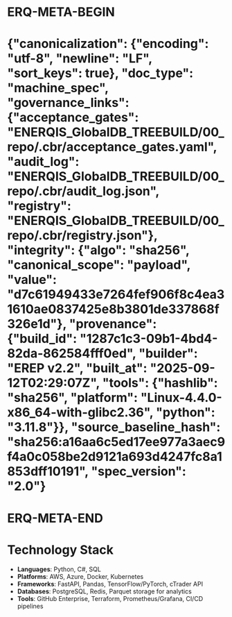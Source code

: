 # ERQ-META-BEGIN
# {"canonicalization": {"encoding": "utf-8", "newline": "LF", "sort_keys": true}, "doc_type": "machine_spec", "governance_links": {"acceptance_gates": "ENERQIS_GlobalDB_TREEBUILD/00_repo/.cbr/acceptance_gates.yaml", "audit_log": "ENERQIS_GlobalDB_TREEBUILD/00_repo/.cbr/audit_log.json", "registry": "ENERQIS_GlobalDB_TREEBUILD/00_repo/.cbr/registry.json"}, "integrity": {"algo": "sha256", "canonical_scope": "payload", "value": "d7c61949433e7264fef906f8c4ea31610ae0837425e8b3801de337868f326e1d"}, "provenance": {"build_id": "1287c1c3-09b1-4bd4-82da-862584fff0ed", "builder": "EREP v2.2", "built_at": "2025-09-12T02:29:07Z", "tools": {"hashlib": "sha256", "platform": "Linux-4.4.0-x86_64-with-glibc2.36", "python": "3.11.8"}}, "source_baseline_hash": "sha256:a16aa6c5ed17ee977a3aec9f4a0c058be2d9121a693d4247fc8a1853dff10191", "spec_version": "2.0"}
# ERQ-META-END
# Technology Stack

- **Languages**: Python, C#, SQL
- **Platforms**: AWS, Azure, Docker, Kubernetes
- **Frameworks**: FastAPI, Pandas, TensorFlow/PyTorch, cTrader API
- **Databases**: PostgreSQL, Redis, Parquet storage for analytics
- **Tools**: GitHub Enterprise, Terraform, Prometheus/Grafana, CI/CD pipelines

